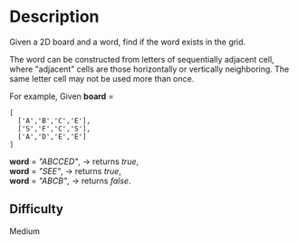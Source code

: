 # Description

Given a 2D board and a word, find if the word exists in the grid.

The word can be constructed from letters of sequentially adjacent cell, where "adjacent" cells are those horizontally or vertically neighboring. The same letter cell may not be used more than once.

For example,
Given **board** =
```
[
  ['A','B','C','E'],
  ['S','F','C','S'],
  ['A','D','E','E']
]
```
**word** = *"ABCCED"*, -> returns *true*,<br>
**word** = *"SEE"*, -> returns *true*,<br>
**word** = *"ABCB"*, -> returns *false*.

## Difficulty

Medium
